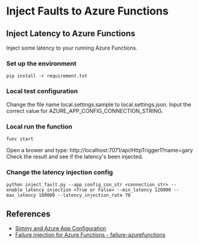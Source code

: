 # Inject Faults to Azure Functions
## Inject Latency to Azure Functions
Inject some latency to your running Azure Functions.
### Set up the environment
```
pip install -r requirement.txt
```
### Local test configuration
Change the file name local.settings.sample to local.settings.json. Input the correct value for AZURE_APP_CONFIG_CONNECTION_STRING.
### Local run the function
```
func start
```
Open a brower and type: http://localhost:7071/api/HttpTrigger1?name=gary
Check the result and see if the latency's been injected.
### Change the latency injection config
```
python inject_fault.py --app_config_con_str <connection_str> --enable_latency_injection <True or False> --min_latency 120000 --max_latency 180000 --latency_injection_rate 70
```

## References
* [Simmy and Azure App Configuration](http://www.thepollyproject.org/2019/08/13/simmy-and-azure-app-configuration/)
* [Failure injection for Azure Functions - failure-azurefunctions](https://github.com/gunnargrosch/failure-azurefunctions)